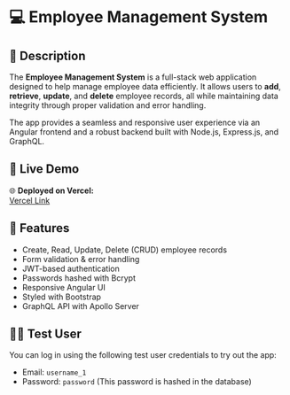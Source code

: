 # 💻 Employee Management System

## 📄 Description

The **Employee Management System** is a full-stack web application designed to help manage employee data efficiently. It allows users to **add**, **retrieve**, **update**, and **delete** employee records, all while maintaining data integrity through proper validation and error handling.

The app provides a seamless and responsive user experience via an Angular frontend and a robust backend built with Node.js, Express.js, and GraphQL.

## 🚀 Live Demo

🌐 **Deployed on Vercel:**  
[Vercel Link](https://100749684-comp3133-assignment2.vercel.app/login)  

## 🌟 Features

- Create, Read, Update, Delete (CRUD) employee records
- Form validation & error handling
- JWT-based authentication
- Passwords hashed with Bcrypt
- Responsive Angular UI
- Styled with Bootstrap
- GraphQL API with Apollo Server

## 🧑‍💼 Test User

You can log in using the following test user credentials to try out the app:
- Email: `username_1`
- Password: `password` (This password is hashed in the database)
